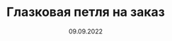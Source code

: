 ---
title: "Глазковая петля на заказ"
date: 09.09.2022
price: "от 140"
layout: portfolio
post_image: "assets/images/zhmayeva/zhmayeva_atelier_le_asole.jpg"
header_image: "assets/images/banner_14.jpg"
address: eye_loop_to_order
tags: "Глазковая петля на заказ"
texts: "Изготовление/пробив глазковой петли с поперечной закрепкой:
</br>
</br>
Пробив от 1 до 6 петель – 250 рублей
</br>
Пробив от 6 до 10 петель – 200 рублей
</br>
Пробив от 11 до 20 петель – 160 рублей
</br>
Пробив от 21 до 40 петель – 140 рублей
</br>
Пробив от 41 петли и выше – стоимость договорная
</br>
</br>
ОБЯЗАТЕЛЬНО!
</br>
• образец ткани (аналогичной толщины и фактуры)
</br>
• обязательна разметка по изнанке
</br>
• пуговица или желаемый размер петли в миллиметрах
</br>
</br>
Примечание:
</br>
• пробив петель без образца ткани – плюс 500 рублей к стоимости
</br>
• пробив петель на экокоже – плюс 30% к стоимости
</br>
• пробив петель на белой ткани – плюс 20% к стоимости
</br>
• разметка петли – 30 рублей/шт
</br>
• заправка ниток – 30 рублей/шт
</br>
</br>
Для пробива глазковых петель, используются немецкие нитки Gütermann Mara, которые входят в стоимость"
---